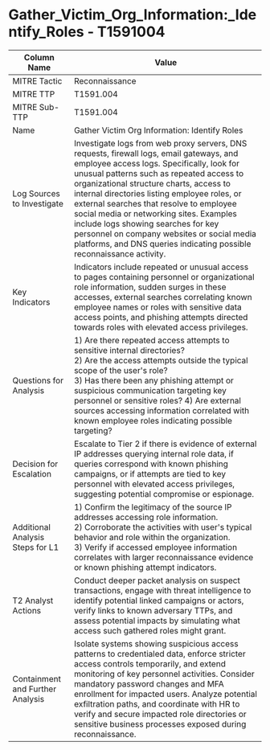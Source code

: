 # Gather_Victim_Org_Information:_Identify_Roles - T1591004

| Column Name | Value |
|-------------|-------|
| MITRE Tactic | Reconnaissance |
| MITRE TTP | T1591.004 |
| MITRE Sub-TTP | T1591.004 |
| Name | Gather Victim Org Information: Identify Roles |
| Log Sources to Investigate | Investigate logs from web proxy servers, DNS requests, firewall logs, email gateways, and employee access logs. Specifically, look for unusual patterns such as repeated access to organizational structure charts, access to internal directories listing employee roles, or external searches that resolve to employee social media or networking sites. Examples include logs showing searches for key personnel on company websites or social media platforms, and DNS queries indicating possible reconnaissance activity. |
| Key Indicators | Indicators include repeated or unusual access to pages containing personnel or organizational role information, sudden surges in these accesses, external searches correlating known employee names or roles with sensitive data access points, and phishing attempts directed towards roles with elevated access privileges. |
| Questions for Analysis | 1) Are there repeated access attempts to sensitive internal directories?<br>2) Are the access attempts outside the typical scope of the user's role?<br>3) Has there been any phishing attempt or suspicious communication targeting key personnel or sensitive roles? 4) Are external sources accessing information correlated with known employee roles indicating possible targeting? |
| Decision for Escalation | Escalate to Tier 2 if there is evidence of external IP addresses querying internal role data, if queries correspond with known phishing campaigns, or if attempts are tied to key personnel with elevated access privileges, suggesting potential compromise or espionage. |
| Additional Analysis Steps for L1 | 1) Confirm the legitimacy of the source IP addresses accessing role information.<br>2) Corroborate the activities with user's typical behavior and role within the organization.<br>3) Verify if accessed employee information correlates with larger reconnaissance evidence or known phishing attempt indicators. |
| T2 Analyst Actions | Conduct deeper packet analysis on suspect transactions, engage with threat intelligence to identify potential linked campaigns or actors, verify links to known adversary TTPs, and assess potential impacts by simulating what access such gathered roles might grant. |
| Containment and Further Analysis | Isolate systems showing suspicious access patterns to credentialed data, enforce stricter access controls temporarily, and extend monitoring of key personnel activities. Consider mandatory password changes and MFA enrollment for impacted users. Analyze potential exfiltration paths, and coordinate with HR to verify and secure impacted role directories or sensitive business processes exposed during reconnaissance. |
